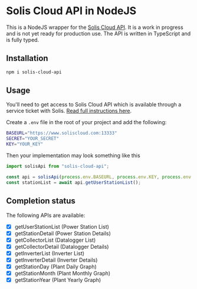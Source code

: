 # Solis Cloud API in NodeJS

This is a NodeJS wrapper for the [Solis Cloud API](https://www.soliscloud.com/). It is a work in progress and is not yet ready for production use. The API is written in TypeScript and is fully typed.

## Installation

```sh
npm i solis-cloud-api
```

## Usage

You'll need to get access to Solis Cloud API which is available through a service ticket with Solis. [Read full instructions here](https://solis-service.solisinverters.com/en/support/solutions/articles/44002212561-api-access-soliscloud).

Create a `.env` file in the root of your project and add the following:

```sh
BASEURL="https://www.soliscloud.com:13333"
SECRET="YOUR_SECRET"
KEY="YOUR_KEY"
```

Then your implementation may look something like this

```js
import solisApi from "solis-cloud-api";

const api = solisApi(process.env.BASEURL, process.env.KEY, process.env.SECRET);
const stationList = await api.getUserStationList();
```

## Completion status

The following APIs are available:

- [x] getUserStationList (Power Station List)
- [x] getStationDetail (Power Station Details)
- [x] getCollectorList (Datalogger List)
- [x] getCollectorDetail (Datalogger Details)
- [x] getInverterList (Inverter List)
- [x] getInverterDetail (Inverter Details)
- [x] getStationDay (Plant Daily Graph)
- [x] getStationMonth (Plant Monthly Graph)
- [x] getStationYear (Plant Yearly Graph)
